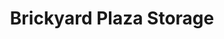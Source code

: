 ---
title: "Brickyard Plaza Storage"
url: /salt-lake-city-millcreek/brickyard-plaza-storage/
shop: storage rental
---
